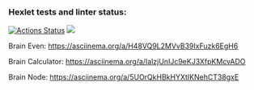 ### Hexlet tests and linter status:
[![Actions Status](https://github.com/larinoleg/frontend-project-lvl1/workflows/hexlet-check/badge.svg)](https://github.com/larinoleg/frontend-project-lvl1/actions)
<a href="https://codeclimate.com/github/codeclimate/codeclimate/maintainability"><img src="https://api.codeclimate.com/v1/badges/a99a88d28ad37a79dbf6/maintainability" /></a>

Brain Even:
https://asciinema.org/a/H48VQ9L2MVvB39IxFuzk6EgH6

Brain Calculator:
https://asciinema.org/a/IalzjUnIJc9eKJ3XfpKMcvADO

Brain Node:
https://asciinema.org/a/5UOrQkHBkHYXtIKNehCT38gxE
